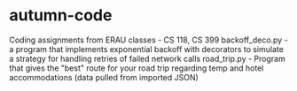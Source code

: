 # autumn-code
Coding assignments from ERAU classes - CS 118, CS 399
backoff_deco.py - a program that implements exponential backoff with decorators to simulate a strategy for handling retries of failed network calls
road_trip.py - Program that gives the "best" route for your road trip regarding temp and hotel accommodations (data pulled from imported JSON)
